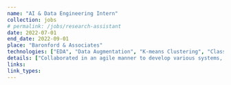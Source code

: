 ```yaml
---
name: "AI & Data Engineering Intern"
collection: jobs
# permalink: /jobs/research-assistant
date: 2022-07-01
end_date: 2022-09-01
place: "Baronford & Associates"
technologies: ["EDA", "Data Augmentation", "K-means Clustering", "Classification", "CRUD", "MERN Stack"]
details: ["Collaborated in an agile manner to develop various systems, models, and data pipelines for a patient record system."]
links: 
link_types: 
---
```

